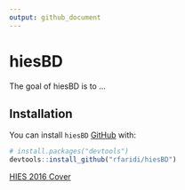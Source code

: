 ```yaml
---
output: github_document
---
```


<!-- README.md is generated from README.Rmd. Please edit that file -->



# hiesBD

<!-- badges: start -->
<!-- badges: end -->

The goal of hiesBD is to ...

## Installation



You can install `hiesBD` [GitHub](https://github.com/) with:

``` r
# install.packages("devtools")
devtools::install_github("rfaridi/hiesBD")
```


[HIES 2016 Cover](./man/HIES_2016/html_summary_stats/hies2016_cover.html)

